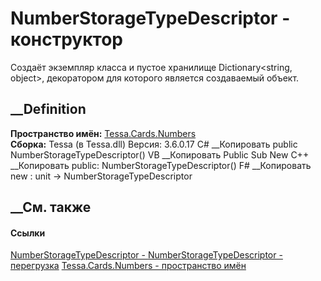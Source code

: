 # NumberStorageTypeDescriptor - конструктор
Создаёт экземпляр класса и пустое хранилище Dictionary<string, object>,
декоратором для которого является создаваемый объект.
## __Definition
 **Пространство имён:** [Tessa.Cards.Numbers](N_Tessa_Cards_Numbers.htm)  
 **Сборка:** Tessa (в Tessa.dll) Версия: 3.6.0.17
C# __Копировать
     public NumberStorageTypeDescriptor()
VB __Копировать
     Public Sub New
C++ __Копировать
     public:
    NumberStorageTypeDescriptor()
F# __Копировать
     new : unit -> NumberStorageTypeDescriptor
##  __См. также
#### Ссылки
[NumberStorageTypeDescriptor -
](T_Tessa_Cards_Numbers_NumberStorageTypeDescriptor.htm)
[NumberStorageTypeDescriptor -
перегрузка](Overload_Tessa_Cards_Numbers_NumberStorageTypeDescriptor__ctor.htm)
[Tessa.Cards.Numbers - пространство имён](N_Tessa_Cards_Numbers.htm)
